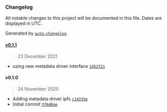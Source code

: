 ### Changelog

All notable changes to this project will be documented in this file. Dates are displayed in UTC.

Generated by [`auto-changelog`](https://github.com/CookPete/auto-changelog).

#### [v0.1.1](https://github.com/nevermined-io/metadata-driver-ipfs/compare/v0.1.0...v0.1.1)

> 23 December 2021

- using new metadata driver interface [`1d52f21`](https://github.com/nevermined-io/metadata-driver-ipfs/commit/1d52f21b4f8082b3868e680a2062d09e0421006c)

#### v0.1.0

> 24 November 2020

- Adding metadata driver ipfs [`c14335e`](https://github.com/nevermined-io/metadata-driver-ipfs/commit/c14335e7f9c2e9f86016505206f8c26df1495527)
- Initial commit [`3f640ae`](https://github.com/nevermined-io/metadata-driver-ipfs/commit/3f640aea64db131b16f21258190718c38670e5c6)
